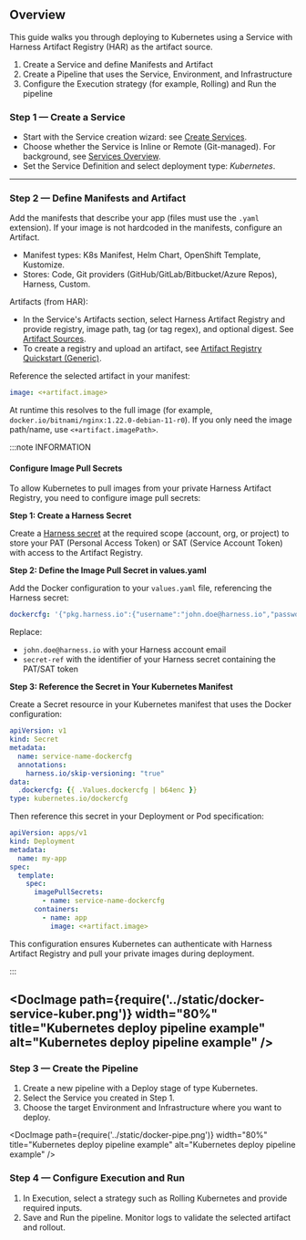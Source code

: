 ## Overview

This guide walks you through deploying to Kubernetes using a Service with Harness Artifact Registry (HAR) as the artifact source.

1) Create a Service and define Manifests and Artifact
2) Create a Pipeline that uses the Service, Environment, and Infrastructure
3) Configure the Execution strategy (for example, Rolling) and Run the pipeline

### Step 1 — Create a Service
- Start with the Service creation wizard: see [Create Services](/docs/continuous-delivery/x-platform-cd-features/services/create-services).
- Choose whether the Service is Inline or Remote (Git-managed). For background, see [Services Overview](/docs/continuous-delivery/x-platform-cd-features/services/services-overview).
- Set the Service Definition and select deployment type: *Kubernetes*.

---

### Step 2 — Define Manifests and Artifact
Add the manifests that describe your app (files must use the `.yaml` extension). If your image is not hardcoded in the manifests, configure an Artifact.

- Manifest types: K8s Manifest, Helm Chart, OpenShift Template, Kustomize.
- Stores: Code, Git providers (GitHub/GitLab/Bitbucket/Azure Repos), Harness, Custom.

Artifacts (from HAR):
- In the Service's Artifacts section, select Harness Artifact Registry and provide registry, image path, tag (or tag regex), and optional digest. See [Artifact Sources](/docs/continuous-delivery/x-platform-cd-features/services/artifact-sources).
- To create a registry and upload an artifact, see [Artifact Registry Quickstart (Generic)](/docs/artifact-registry/get-started/quickstart#docker).

Reference the selected artifact in your manifest:

```yaml
image: <+artifact.image>
```

At runtime this resolves to the full image (for example, `docker.io/bitnami/nginx:1.22.0-debian-11-r0`). If you only need the image path/name, use `<+artifact.imagePath>`.


:::note INFORMATION

#### Configure Image Pull Secrets

To allow Kubernetes to pull images from your private Harness Artifact Registry, you need to configure image pull secrets:

**Step 1: Create a Harness Secret**

Create a [Harness secret](/docs/platform/secrets/add-use-text-secrets) at the required scope (account, org, or project) to store your PAT (Personal Access Token) or SAT (Service Account Token) with access to the Artifact Registry.

**Step 2: Define the Image Pull Secret in values.yaml**

Add the Docker configuration to your `values.yaml` file, referencing the Harness secret:

```yaml
dockercfg: '{"pkg.harness.io":{"username":"john.doe@harness.io","password":"<+secrets.getValue("secret-ref")>"}}'
```

Replace:
- `john.doe@harness.io` with your Harness account email
- `secret-ref` with the identifier of your Harness secret containing the PAT/SAT token

**Step 3: Reference the Secret in Your Kubernetes Manifest**

Create a Secret resource in your Kubernetes manifest that uses the Docker configuration:

```yaml
apiVersion: v1
kind: Secret
metadata:
  name: service-name-dockercfg
  annotations:
    harness.io/skip-versioning: "true"
data:
  .dockercfg: {{ .Values.dockercfg | b64enc }}
type: kubernetes.io/dockercfg
```

Then reference this secret in your Deployment or Pod specification:

```yaml
apiVersion: apps/v1
kind: Deployment
metadata:
  name: my-app
spec:
  template:
    spec:
      imagePullSecrets:
        - name: service-name-dockercfg
      containers:
        - name: app
          image: <+artifact.image>
```

This configuration ensures Kubernetes can authenticate with Harness Artifact Registry and pull your private images during deployment.

:::


<DocImage path={require('../static/docker-service-kuber.png')} width="80%" title="Kubernetes deploy pipeline example" alt="Kubernetes deploy pipeline example" />
---

### Step 3 — Create the Pipeline
1. Create a new pipeline with a Deploy stage of type Kubernetes.
2. Select the Service you created in Step 1.
3. Choose the target Environment and Infrastructure where you want to deploy.

<DocImage path={require('../static/docker-pipe.png')} width="80%" title="Kubernetes deploy pipeline example" alt="Kubernetes deploy pipeline example" />

### Step 4 — Configure Execution and Run
1. In Execution, select a strategy such as Rolling Kubernetes and provide required inputs.
2. Save and Run the pipeline. Monitor logs to validate the selected artifact and rollout.
